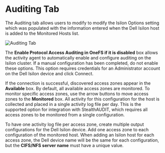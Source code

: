 # Auditing Tab

The Auditing tab allows users to modify to modify the Isilon Options setting which was populated with the information entered when the Dell Isilon host is added to the Monitored Hosts list.

![Auditing Tab](/img/product_docs/activitymonitor/activitymonitor/admin/monitoredhosts/properties/auditingtab.png)

The __Enable Protocol Access Auditing in OneFS if it is disabled__ box allows the activity agent to automatically enable and configure auditing on the Isilon cluster. If a manual configuration has been completed, do not enable these options. This option requires credentials for an Administrator account on the Dell Isilon device and click Connect.

If the connection is successful, discovered access zones appear in the __Available__ box. By default, all available access zones are monitored. To monitor specific access zones, use the arrow buttons to move access zones to the __Monitored__ box. All activity for this configuration for the host is collected and placed in a single activity log file per day. This is the supported option for integration with StealthAUDIT, which requires all access zones to be monitored from a single configuration.

To have one activity log file per access zone, create multiple output configurations for the Dell Isilon device. Add one access zone to each configuration of the monitored host. When adding an Isilon host for each access zone, the Dell device name will be the same for each configuration, but the __CIFS/NFS server name__ must have a unique value.
